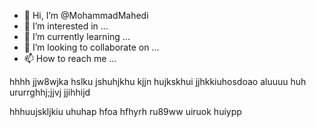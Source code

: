 - 👋 Hi, I’m @MohammadMahedi
- 👀 I’m interested in ...
- 🌱 I’m currently learning ...
- 💞️ I’m looking to collaborate on ...
- 📫 How to reach me ...

<!---
MohammadMahedi/MohammadMahedi is a ✨ special ✨ repository because its `README.md` (this file) appears on your GitHub profile.
You can click the Preview link to take a look at your changes.
--->hhhh  jjw8wjka hslku jshuhjkhu kjjn hujkskhui jjhkkiuhosdoao aluuuu huh ururrghhj;jjvj jjihhijd 
hhhuujskljkiu uhuhap hfoa hfhyrh ru89ww uiruok huiypp 
